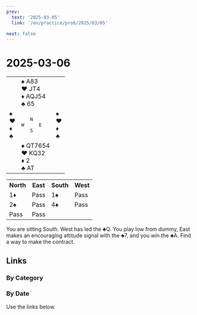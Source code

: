 ```yaml
---
prev:
  text: '2025-03-05'
  link: '/en/practice/prob/2025/03/05'

next: false
---
```


# 2025-03-06

<table class="deal">
	<tr>
		<td></td>
		<td>♠ A83<br>♥ JT4<br>♦ AQJ54<br>♣ 65</td>
		<td></td>
	</tr>
	<tr>
		<td>♠ <br>♥ <br>♦ <br>♣ </td>
		<td><pre>   N<br>W     E<br>   S</pre></td>
		<td>♠ <br>♥ <br>♦ <br>♣ </td>
	</tr>
	<tr>
		<td></td>
		<td>♠ QT7654<br>♥ KQ32<br>♦ 2<br>♣ AT</td>
		<td></td>
	</tr>
</table>

<table class="auction">
	<tr>
		<th>North</th>
		<th>East</th>
		<th>South</th>
		<th>West</th>
	</tr>
	<tr>
		<td>1♦</td>
		<td>Pass</td>
		<td>1♠</td>
		<td>Pass</td>
	</tr>
	<tr>
		<td>2♠</td>
		<td>Pass</td>
		<td>4♠</td>
		<td>Pass</td>
	</tr>
	<tr>
		<td>Pass</td>
		<td>Pass</td>
		<td></td>
		<td></td>
	</tr>
</table>

You are sitting South. West has led the ♣Q. You play low from dummy, East makes an encouraging attitude signal with the ♣7, and you win the ♣A. Find a way to make the contract.

## Links

[<Badge type="tip" text="Check Solution"/>](/en/learning/prob/2025/03/06)

### By Category

[<Badge type="tip" text="<--"/>](/en/practice/prob/2025/03/03)
[<Badge type="tip" text="Calendar"/>](/en/practice/calendar/2025/03)
[<Badge type="info" text="-->"/>](/en/practice/prob/2025/03/06#links)

### By Date

Use the links below.
